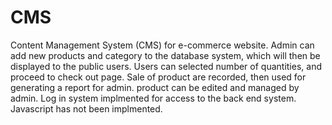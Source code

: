 # CMS
Content Management System (CMS) for e-commerce website.
Admin can add new products and category to the database system, which will then be displayed to the public users. Users can selected number of quantities, and proceed to check out page. Sale of product are recorded, then used for generating a report for admin. product can be edited and managed by admin.
Log in system implmented for access to the back end system.
Javascript has not been implmented.
